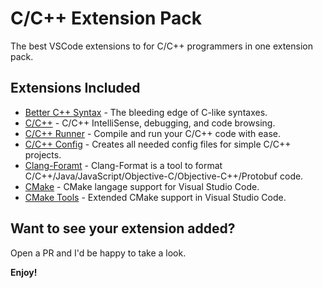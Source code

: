 # C/C++ Extension Pack

The best VSCode extensions to for C/C++ programmers in one extension pack.

## Extensions Included

* [Better C++ Syntax](https://marketplace.visualstudio.com/items?itemName=jeff-hykin.better-cpp-syntax) - The bleeding edge of C-like syntaxes.
* [C/C++](https://marketplace.visualstudio.com/items?itemName=ms-vscode.cpptools) - C/C++ IntelliSense, debugging, and code browsing.
* [C/C++ Runner](https://marketplace.visualstudio.com/items?itemName=franneck94.c-cpp-runner) - Compile and run your C/C++ code with ease.
* [C/C++ Config](https://marketplace.visualstudio.com/items?itemName=franneck94.vscode-c-cpp-config) - Creates all needed config files for simple C/C++ projects.
* [Clang-Foramt](https://marketplace.visualstudio.com/items?itemName=xaver.clang-format) - Clang-Format is a tool to format C/C++/Java/JavaScript/Objective-C/Objective-C++/Protobuf code.
* [CMake](https://marketplace.visualstudio.com/items?itemName=twxs.cmake) - CMake langage support for Visual Studio Code.
* [CMake Tools](https://marketplace.visualstudio.com/items?itemName=ms-vscode.cmake-tools) - Extended CMake support in Visual Studio Code.

## Want to see your extension added?

Open a PR and I'd be happy to take a look.

**Enjoy!**
